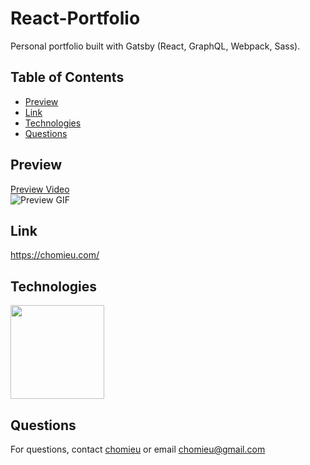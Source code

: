 # React-Portfolio

Personal portfolio built with Gatsby (React, GraphQL, Webpack, Sass).

## Table of Contents
* [Preview](#preview)
* [Link](#link)
* [Technologies](#technologies)
* [Questions](#questions)

## Preview
[Preview Video](https://drive.google.com/file/d/1qXA13HelHLEqVYThDl0w1h4FukvP9eHI/view)</br>
![Preview GIF](./preview.gif)

## Link
<https://chomieu.com/>

## Technologies
<img src="https://d23wxovozhm1zu.cloudfront.net/uploads/technologies/logos/big/20/original/renuo_technology_react-large.png?v=63748570849" width="150" />

## Questions
For questions, contact [chomieu](https://github.com/chomieu) or email chomieu@gmail.com
